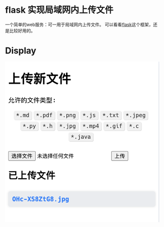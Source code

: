 # flask 实现局域网内上传文件

一个简单的web服务：可一用于局域网内上传文件。
可以看看[flask](https://flask.palletsprojects.com/zh-cn/main/)这个框架，还是比较好用的。

# Display
![result](./static/images/result.png)
